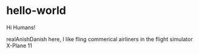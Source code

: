 # hello-world

Hi Humans!

realAnishDanish here, I like fling commerical airliners in the flight simulator X-Plane 11
